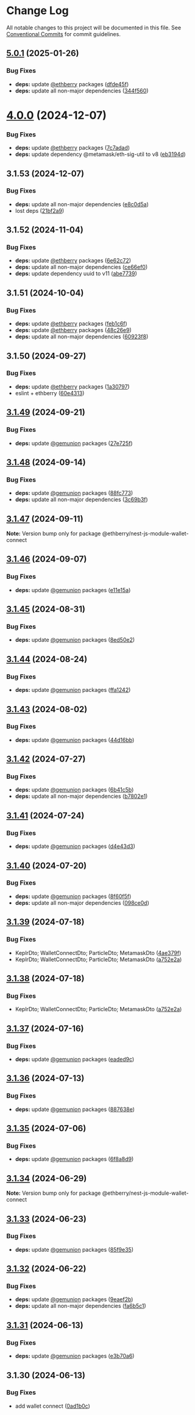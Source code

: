 # Change Log

All notable changes to this project will be documented in this file.
See [Conventional Commits](https://conventionalcommits.org) for commit guidelines.

## [5.0.1](https://github.com/ethberry/nestjs-packages/compare/@ethberry/nest-js-module-wallet-connect@4.0.0...@ethberry/nest-js-module-wallet-connect@5.0.1) (2025-01-26)

### Bug Fixes

- **deps:** update [@ethberry](https://github.com/ethberry) packages ([dfde45f](https://github.com/ethberry/nestjs-packages/commit/dfde45f38a8cad6bd93b90e3a96613a4fbe19b2d))
- **deps:** update all non-major dependencies ([344f560](https://github.com/ethberry/nestjs-packages/commit/344f560dc6231c1d1ca34f6ef88a3ca62d168a52))

# [4.0.0](https://github.com/ethberry/nestjs-packages/compare/@ethberry/nest-js-module-wallet-connect@3.1.53...@ethberry/nest-js-module-wallet-connect@4.0.0) (2024-12-07)

### Bug Fixes

- **deps:** update [@ethberry](https://github.com/ethberry) packages ([7c7adad](https://github.com/ethberry/nestjs-packages/commit/7c7adad406c40519829d4fa093f4192bd096bc3f))
- **deps:** update dependency @metamask/eth-sig-util to v8 ([eb3194d](https://github.com/ethberry/nestjs-packages/commit/eb3194dfcb015b28e7c9090a358031754e527a5a))

## 3.1.53 (2024-12-07)

### Bug Fixes

- **deps:** update all non-major dependencies ([e8c0d5a](https://github.com/ethberry/nestjs-packages/commit/e8c0d5aa0db73276fc42ec4d6ea36ac263e2eaa8))
- lost deps ([21bf2a9](https://github.com/ethberry/nestjs-packages/commit/21bf2a955bd31f92a813312d2ec9bed3f634d0a4))

## 3.1.52 (2024-11-04)

### Bug Fixes

- **deps:** update [@ethberry](https://github.com/ethberry) packages ([6e62c72](https://github.com/ethberry/nestjs-packages/commit/6e62c7206fe4efcc2d1434034ef3e5b54dc96e14))
- **deps:** update all non-major dependencies ([ce66ef0](https://github.com/ethberry/nestjs-packages/commit/ce66ef02e21c807e1c36ca0d7f030c40049f3f7f))
- **deps:** update dependency uuid to v11 ([abe7739](https://github.com/ethberry/nestjs-packages/commit/abe773908ad3ee28b43ba138feb7f964a9133d07))

## 3.1.51 (2024-10-04)

### Bug Fixes

- **deps:** update [@ethberry](https://github.com/ethberry) packages ([feb1c6f](https://github.com/ethberry/nestjs-packages/commit/feb1c6f7ff14a2a58c5f4b565c1b20f9194a2cd9))
- **deps:** update [@ethberry](https://github.com/ethberry) packages ([48c26e9](https://github.com/ethberry/nestjs-packages/commit/48c26e91d58e5925c05424513db7c8aece0f68d6))
- **deps:** update all non-major dependencies ([60923f8](https://github.com/ethberry/nestjs-packages/commit/60923f84aa289968333b1b315c4d1868b9322dd3))

## 3.1.50 (2024-09-27)

### Bug Fixes

- **deps:** update [@ethberry](https://github.com/ethberry) packages ([1a30797](https://github.com/ethberry/nestjs-packages/commit/1a30797f16872c797d2d43e532b8315c3c03c5a6))
- eslint + ethberry ([60e4313](https://github.com/ethberry/nestjs-packages/commit/60e4313fa658d7bef80c6dff8b6c0c769777c6f0))

## [3.1.49](https://github.com/ethberry/nestjs-packages/compare/@ethberry/nest-js-module-wallet-connect@3.1.48...@ethberry/nest-js-module-wallet-connect@3.1.49) (2024-09-21)

### Bug Fixes

- **deps:** update [@gemunion](https://github.com/gemunion) packages ([27e725f](https://github.com/ethberry/nestjs-packages/commit/27e725fc50ce894258d5025d651ca75028ec5f79))

## [3.1.48](https://github.com/ethberry/nestjs-packages/compare/@ethberry/nest-js-module-wallet-connect@3.1.47...@ethberry/nest-js-module-wallet-connect@3.1.48) (2024-09-14)

### Bug Fixes

- **deps:** update [@gemunion](https://github.com/gemunion) packages ([88fc773](https://github.com/ethberry/nestjs-packages/commit/88fc77365a2c442bd5278ab728cda9ea086436b5))
- **deps:** update all non-major dependencies ([3c69b3f](https://github.com/ethberry/nestjs-packages/commit/3c69b3f024c5d0394d01f216a1bc6d67a19fed42))

## [3.1.47](https://github.com/ethberry/nestjs-packages/compare/@ethberry/nest-js-module-wallet-connect@3.1.46...@ethberry/nest-js-module-wallet-connect@3.1.47) (2024-09-11)

**Note:** Version bump only for package @ethberry/nest-js-module-wallet-connect

## [3.1.46](https://github.com/ethberry/nestjs-packages/compare/@ethberry/nest-js-module-wallet-connect@3.1.45...@ethberry/nest-js-module-wallet-connect@3.1.46) (2024-09-07)

### Bug Fixes

- **deps:** update [@gemunion](https://github.com/gemunion) packages ([e11e15a](https://github.com/ethberry/nestjs-packages/commit/e11e15a3591b0d5ba5c3ee3f2256c93975965d67))

## [3.1.45](https://github.com/ethberry/nestjs-packages/compare/@ethberry/nest-js-module-wallet-connect@3.1.44...@ethberry/nest-js-module-wallet-connect@3.1.45) (2024-08-31)

### Bug Fixes

- **deps:** update [@gemunion](https://github.com/gemunion) packages ([8ed50e2](https://github.com/ethberry/nestjs-packages/commit/8ed50e2e86e8a70ad272fc22cb403a67a6df4749))

## [3.1.44](https://github.com/ethberry/nestjs-packages/compare/@ethberry/nest-js-module-wallet-connect@3.1.43...@ethberry/nest-js-module-wallet-connect@3.1.44) (2024-08-24)

### Bug Fixes

- **deps:** update [@gemunion](https://github.com/gemunion) packages ([ffa1242](https://github.com/ethberry/nestjs-packages/commit/ffa1242232ef792525c0d23834127498f17567b4))

## [3.1.43](https://github.com/ethberry/nestjs-packages/compare/@ethberry/nest-js-module-wallet-connect@3.1.42...@ethberry/nest-js-module-wallet-connect@3.1.43) (2024-08-02)

### Bug Fixes

- **deps:** update [@gemunion](https://github.com/gemunion) packages ([44d16bb](https://github.com/ethberry/nestjs-packages/commit/44d16bb8ff6f55934baa4897b101895762d21b5c))

## [3.1.42](https://github.com/ethberry/nestjs-packages/compare/@ethberry/nest-js-module-wallet-connect@3.1.41...@ethberry/nest-js-module-wallet-connect@3.1.42) (2024-07-27)

### Bug Fixes

- **deps:** update [@gemunion](https://github.com/gemunion) packages ([6b41c5b](https://github.com/ethberry/nestjs-packages/commit/6b41c5b5f207b6b4f98d47722d45611fe18b48cd))
- **deps:** update all non-major dependencies ([b7802e1](https://github.com/ethberry/nestjs-packages/commit/b7802e1343689558cb7764aa880c720b8ffe5747))

## [3.1.41](https://github.com/ethberry/nestjs-packages/compare/@ethberry/nest-js-module-wallet-connect@3.1.40...@ethberry/nest-js-module-wallet-connect@3.1.41) (2024-07-24)

### Bug Fixes

- **deps:** update [@gemunion](https://github.com/gemunion) packages ([d4e43d3](https://github.com/ethberry/nestjs-packages/commit/d4e43d3479b189faa269db4b5419b83de896e8b6))

## [3.1.40](https://github.com/ethberry/nestjs-packages/compare/@ethberry/nest-js-module-wallet-connect@3.1.39...@ethberry/nest-js-module-wallet-connect@3.1.40) (2024-07-20)

### Bug Fixes

- **deps:** update [@gemunion](https://github.com/gemunion) packages ([8f60f5f](https://github.com/ethberry/nestjs-packages/commit/8f60f5f5453a145c5a384cbb50ef96ec9a56381c))
- **deps:** update all non-major dependencies ([098ce0d](https://github.com/ethberry/nestjs-packages/commit/098ce0dbb5999b8c98747da761f29e00a0edb194))

## [3.1.39](https://github.com/ethberry/nestjs-packages/compare/@ethberry/nest-js-module-wallet-connect@3.1.38...@ethberry/nest-js-module-wallet-connect@3.1.39) (2024-07-18)

### Bug Fixes

- KeplrDto; WalletConnectDto; ParticleDto; MetamaskDto ([4ae379f](https://github.com/ethberry/nestjs-packages/commit/4ae379faa66e27b1aeb20f4c92ab3a4897f31bc5))
- KeplrDto; WalletConnectDto; ParticleDto; MetamaskDto ([a752e2a](https://github.com/ethberry/nestjs-packages/commit/a752e2a64d32f9c0f4c82c7d015811199c76d059))

## [3.1.38](https://github.com/ethberry/nestjs-packages/compare/@ethberry/nest-js-module-wallet-connect@3.1.37...@ethberry/nest-js-module-wallet-connect@3.1.38) (2024-07-18)

### Bug Fixes

- KeplrDto; WalletConnectDto; ParticleDto; MetamaskDto ([a752e2a](https://github.com/ethberry/nestjs-packages/commit/a752e2a64d32f9c0f4c82c7d015811199c76d059))

## [3.1.37](https://github.com/ethberry/nestjs-packages/compare/@ethberry/nest-js-module-wallet-connect@3.1.36...@ethberry/nest-js-module-wallet-connect@3.1.37) (2024-07-16)

### Bug Fixes

- **deps:** update [@gemunion](https://github.com/gemunion) packages ([eaded9c](https://github.com/ethberry/nestjs-packages/commit/eaded9c14ab24046439c14193b46e1795702630c))

## [3.1.36](https://github.com/ethberry/nestjs-packages/compare/@ethberry/nest-js-module-wallet-connect@3.1.35...@ethberry/nest-js-module-wallet-connect@3.1.36) (2024-07-13)

### Bug Fixes

- **deps:** update [@gemunion](https://github.com/gemunion) packages ([887638e](https://github.com/ethberry/nestjs-packages/commit/887638ef2b2fb0edeea483f150486ce7bfb60964))

## [3.1.35](https://github.com/ethberry/nestjs-packages/compare/@ethberry/nest-js-module-wallet-connect@3.1.34...@ethberry/nest-js-module-wallet-connect@3.1.35) (2024-07-06)

### Bug Fixes

- **deps:** update [@gemunion](https://github.com/gemunion) packages ([6f8a8d9](https://github.com/ethberry/nestjs-packages/commit/6f8a8d9c473faae0739a4435a93e4841e10875e0))

## [3.1.34](https://github.com/ethberry/nestjs-packages/compare/@ethberry/nest-js-module-wallet-connect@3.1.33...@ethberry/nest-js-module-wallet-connect@3.1.34) (2024-06-29)

**Note:** Version bump only for package @ethberry/nest-js-module-wallet-connect

## [3.1.33](https://github.com/ethberry/nestjs-packages/compare/@ethberry/nest-js-module-wallet-connect@3.1.32...@ethberry/nest-js-module-wallet-connect@3.1.33) (2024-06-23)

### Bug Fixes

- **deps:** update [@gemunion](https://github.com/gemunion) packages ([85f9e35](https://github.com/ethberry/nestjs-packages/commit/85f9e355225d7b8fc2855c2e966a4e0fb4b5b3a7))

## [3.1.32](https://github.com/ethberry/nestjs-packages/compare/@ethberry/nest-js-module-wallet-connect@3.1.31...@ethberry/nest-js-module-wallet-connect@3.1.32) (2024-06-22)

### Bug Fixes

- **deps:** update [@gemunion](https://github.com/gemunion) packages ([9eaef2b](https://github.com/ethberry/nestjs-packages/commit/9eaef2b99e822cacaa04dab85ca0b7966934a71f))
- **deps:** update all non-major dependencies ([fa6b5c1](https://github.com/ethberry/nestjs-packages/commit/fa6b5c1ad0440c4ea758f9b2b3c81b19a30051df))

## [3.1.31](https://github.com/ethberry/nestjs-packages/compare/@ethberry/nest-js-module-wallet-connect@3.1.30...@ethberry/nest-js-module-wallet-connect@3.1.31) (2024-06-13)

### Bug Fixes

- **deps:** update [@gemunion](https://github.com/gemunion) packages ([e3b70a6](https://github.com/ethberry/nestjs-packages/commit/e3b70a6f2185f6a72ef178d6839354972e7c5fe2))

## 3.1.30 (2024-06-13)

### Bug Fixes

- add wallet connect ([0ad1b0c](https://github.com/ethberry/nestjs-packages/commit/0ad1b0c51fbecfaab3d463e626cba9a5b8ee982d))
